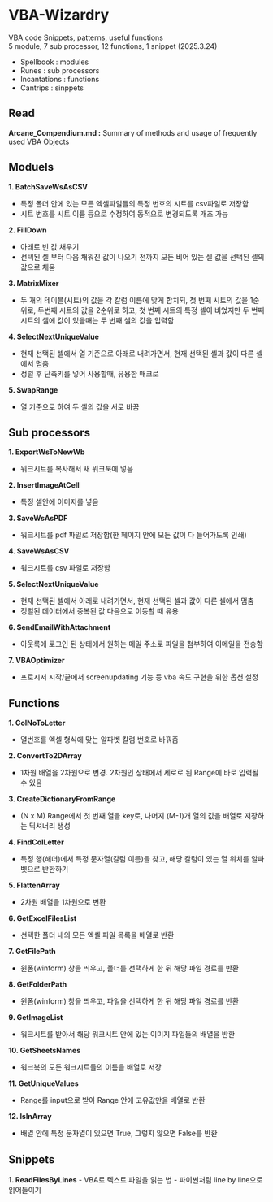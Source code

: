 # VBA-Wizardry
VBA code Snippets, patterns, useful functions <br>
5 module, 7 sub processor, 12 functions, 1 snippet (2025.3.24)

- Spellbook : modules
- Runes : sub processors
- Incantations : functions
- Cantrips : sinppets

## Read 
**Arcane_Compendium.md :** Summary of methods and usage of frequently used VBA Objects<br>


## Moduels
**1. BatchSaveWsAsCSV**
  - 특정 폴더 안에 있는 모든 엑셀파일들의 특정 번호의 시트를 csv파일로 저장함
  - 시트 번호를 시트 이름 등으로 수정하여 동적으로 변경되도록 개조 가능

**2. FillDown**
  - 아래로 빈 값 채우기
  - 선택된 셀 부터 다음 채워진 값이 나오기 전까지 모든 비어 있는 셀 값을 선택된 셀의 값으로 채움

**3. MatrixMixer**
  - 두 개의 테이블(시트)의 값을 각 칼럼 이름에 맞게 합치되, 첫 번째 시트의 값을 1순위로, 두번째 시트의 값을 2순위로 하고, 첫 번째 시트의 특정 셀이 비었지만 두 번째 시트의 셀에 값이 있을때는 두 번째 셀의 값을 입력함

**4. SelectNextUniqueValue**
  - 현재 선택된 셀에서 열 기준으로 아래로 내려가면서, 현재 선택된 셀과 값이 다른 셀에서 멈춤
  - 정렬 후 단축키를 넣어 사용할때, 유용한 매크로

**5. SwapRange**
  - 열 기준으로 하여 두 셀의 값을 서로 바꿈

## Sub processors

**1. ExportWsToNewWb**
  - 워크시트를 복사해서 새 워크북에 넣음

**2. InsertImageAtCell**
  - 특정 셀안에 이미지를 넣음

**3. SaveWsAsPDF**
  - 워크시트를 pdf 파일로 저장함(한 페이지 안에 모든 값이 다 들어가도록 인쇄)

**4. SaveWsAsCSV**
  - 워크시트를 csv 파일로 저장함

**5. SelectNextUniqueValue**
  - 현재 선택된 셀에서 아래로 내려가면서, 현재 선택된 셀과 값이 다른 셀에서 멈춤
  - 정렬된 데이터에서 중복된 값 다음으로 이동할 때 유용

**6. SendEmailWithAttachment**
  - 아웃룩에 로그인 된 상태에서 원하는 메일 주소로 파일을 첨부하여 이메일을 전송함 

**7. VBAOptimizer**
   - 프로시저 시작/끝에서 screenupdating 기능 등 vba 속도 구현을 위한 옵션 설정
  
## Functions

**1. ColNoToLetter**
  - 열번호를 엑셀 형식에 맞는 알파벳 칼럼 번호로 바꿔줌 

**2. ConvertTo2DArray**
  - 1차원 배열을 2차원으로 변경. 2차원인 상태에서 세로로 된 Range에 바로 입력될 수 있음

**3. CreateDictionaryFromRange**
  - (N x M) Range에서 첫 번째 열을 key로, 나머지 (M-1)개 열의 값을 배열로 저장하는 딕셔너리 생성

**4. FindColLetter**
   - 특정 행(해더)에서 특정 문자열(칼럼 이름)을 찾고, 해당 칼럼이 있는 열 위치를 알파벳으로 반환하기

**5. FlattenArray**
   - 2차원 배열을 1차원으로 변환

**6. GetExcelFilesList**
  - 선택한 폴더 내의 모든 엑셀 파일 목록을 배열로 반환

**7. GetFilePath**
   - 윈폼(winform) 창을 띄우고, 폴더를 선택하게 한 뒤 해당 파일 경로를 반환

**8. GetFolderPath**
   - 윈폼(winform) 창을 띄우고, 파일을 선택하게 한 뒤 해당 파일 경로를 반환

**9. GetImageList**
  - 워크시트를 받아서 해당 워크시트 안에 있는 이미지 파일들의 배열을 반환

**10. GetSheetsNames**
  - 워크북의 모든 워크시트들의 이름을 배열로 저장

**11. GetUniqueValues**
  - Range를 input으로 받아 Range 안에 고유값만을 배열로 반환

**12. IsInArray**
   - 배열 안에 특정 문자열이 있으면 True, 그렇지 않으면 False를 반환

## Snippets

**1. ReadFilesByLines**
    - VBA로 텍스트 파일을 읽는 법
    - 파이썬처럼 line by line으로 읽어들이기

